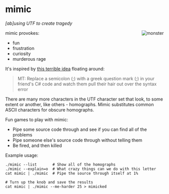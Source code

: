 # mimic
*[ab]using UTF to create tragedy*

<img alt="monster" align="right"
     src="https://cloud.githubusercontent.com/assets/1236420/10557120/f1faedfe-746b-11e5-8a7b-671bd3e30691.jpg" />

mimic provokes:
- fun
- frustration
- curiosity
- murderous rage

It's inspired by [this terrible idea](https://twitter.com/peterritchie/status/534011965132120064?lang=en) floating around:

> MT: Replace a semicolon (;) with a greek question mark (;) in your friend's C# code and watch them pull their hair out over the syntax error

There are many more characters in the UTF character set that look, to some extent or another, like others -  homographs. Mimic substitutes common ASCII characters for obscure homographs.

Fun games to play with mimic:
- Pipe some source code through and see if you can find all of the problems
- Pipe someone else's source code through without telling them
- Be fired, and then killed

Example usage:

```
./mimic --list       # Show all of the homographs
./mimic --explain=o  # What crazy things can we do with this letter
cat mimic | ./mimic  # Pipe the source through itself at 1%

# Turn up the knob and save the results
cat mimic | ./mimic --me-harder 25 > mimicked
```
